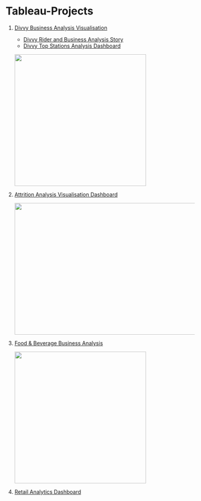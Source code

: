 # Tableau-Projects

1. [Divvy Business Analysis Visualisation](https://github.com/SanKalp4/Tableau-Projects/blob/main/Divvy-Business-Analysis-%26-Viz)
   - [Divvy Rider and Business Analysis Story](https://github.com/SanKalp4/Tableau-Projects/blob/main/Divvy-Business-Analysis-%26-Viz/Divvy%20Rider%20Analysis%20Viz/RIDERME.md)
   - [Divvy Top Stations Analysis Dashboard](https://github.com/SanKalp4/Tableau-Projects/blob/main/Divvy-Business-Analysis-%26-Viz/Divvy-Top-Station-Analysis/README.md)

    <p align="left"> <img src="https://user-images.githubusercontent.com/75038775/116785676-7515cf00-aab8-11eb-8c8f-9b9ac636691b.jpg" height="350"> </p>

2. [Attrition Analysis Visualisation Dashboard](https://github.com/SanKalp4/Tableau-Projects/blob/main/Attrition%20Analysis%20HR%20Dashboard/HIREME.md)

   <p align="left"> <img src="https://user-images.githubusercontent.com/75038775/116786733-e99f3c80-aabd-11eb-810b-7d49f145175b.jpg" height="350" width="620"> </p>

3. [Food & Beverage Business Analysis](https://github.com/SanKalp4/Tableau-Projects/tree/main/Food%20%26%20Bev%20Business%20Analysis)

   <p align="left"> <img src="https://user-images.githubusercontent.com/75038775/123622996-967e0780-d82a-11eb-9cf3-732c569c22a3.png" height="350"> </p>
   
4. [Retail Analytics Dashboard](https://github.com/SanKalp4/Tableau-Projects/tree/main/Retail%20Analytics%20Dashboard)
